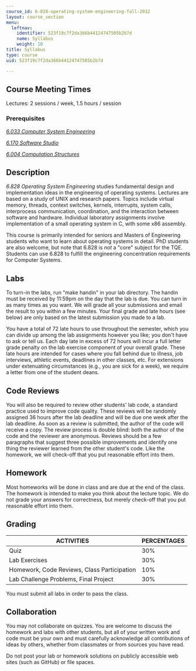 ```yaml
---
course_id: 6-828-operating-system-engineering-fall-2012
layout: course_section
menu:
  leftnav:
    identifier: 523f19c7f2da366b44124747505b2b7d
    name: Syllabus
    weight: 10
title: Syllabus
type: course
uid: 523f19c7f2da366b44124747505b2b7d

---
```


Course Meeting Times
--------------------

Lectures: 2 sessions / week, 1.5 hours / session

### Prerequisites

[_6.033 Computer System Engineering_](./resolveuid/07f3833f006a32a984ea7320a0d90245)

[_6.170 Software Studio_](/courses/6-170-software-studio-spring-2013/)

[_6.004 Computation Structures_](/courses/6-004-computation-structures-spring-2009/)

Description
-----------

_6.828 Operating System Engineering_ studies fundamental design and implementation ideas in the engineering of operating systems. Lectures are based on a study of UNIX and research papers. Topics include virtual memory, threads, context switches, kernels, interrupts, system calls, interprocess communication, coordination, and the interaction between software and hardware. Individual laboratory assignments involve implementation of a small operating system in C, with some x86 assembly.

This course is primarily intended for seniors and Masters of Engineering students who want to learn about operating systems in detail. PhD students are also welcome, but note that 6.828 is _not_ a "core" subject for the TQE. Students can use 6.828 to fulfill the engineering concentration requirements for Computer Systems.

Labs
----

To turn-in the labs, run "make handin" in your lab directory. The handin must be received by 11:59pm on the day that the lab is due. You can turn in as many times as you want. We will grade all your submissions and email the result to you within a few minutes. Your final grade and late hours (see below) are only based on the latest submission you made to a lab.

You have a total of 72 late hours to use throughout the semester, which you can divide up among the lab assignments however you like; you don't have to ask or tell us. Each day late in excess of 72 hours will incur a full letter grade penalty on the lab exercise component of your overall grade. These late hours are intended for cases where you fall behind due to illness, job interviews, athletic events, deadlines in other classes, etc. For extensions under extenuating circumstances (e.g., you are sick for a week), we require a letter from one of the student deans.

Code Reviews
------------

You will also be required to review other students' lab code, a standard practice used to improve code quality. These reviews will be randomly assigned 36 hours after the lab deadline and will be due one week after the lab deadline. As soon as a review is submitted, the author of the code will receive a copy. The review process is double blind: both the author of the code and the reviewer are anonymous. Reviews should be a few paragraphs that suggest three possible improvements and identify one thing the reviewer learned from the other student's code. Like the homework, we will check-off that you put reasonable effort into them.

Homework
--------

Most homeworks will be done in class and are due at the end of the class. The homework is intended to make you think about the lecture topic. We do not grade your answers for correctness, but merely check-off that you put reasonable effort into them.

Grading
-------

| ACTIVITIES | PERCENTAGES |
| --- | --- |
| Quiz | 30% |
| Lab Exercises | 30% |
| Homework, Code Reviews, Class Participation | 10% |
| Lab Challenge Problems, Final Project | 30% 

You must submit all labs in order to pass the class.

Collaboration
-------------

You may not collaborate on quizzes. You are welcome to discuss the homework and labs with other students, but all of your written work and code must be your own and must carefully acknowledge all contributions of ideas by others, whether from classmates or from sources you have read.

Do not post your lab or homework solutions on publicly accessible web sites (such as GitHub) or file spaces.